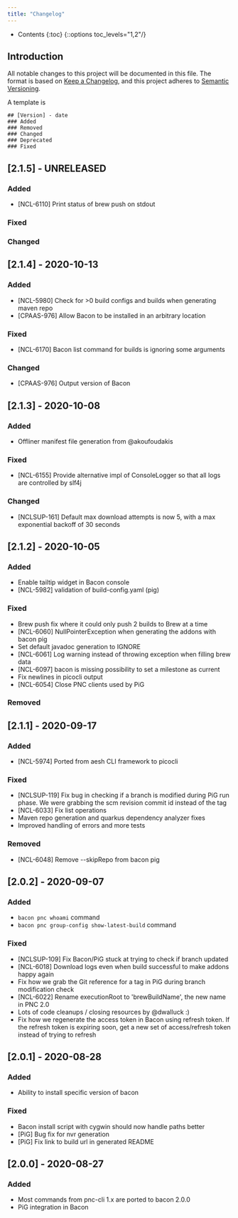 ```yaml
---
title: "Changelog"
---
```


* Contents
{:toc}
{::options toc_levels="1,2"/}


## Introduction
All notable changes to this project will be documented in this file. The format is based on [Keep a Changelog](https://keepachangelog.com/en/1.0.0/),
and this project adheres to [Semantic Versioning](https://semver.org/spec/v2.0.0.html).

A template is
```
## [Version] - date
### Added
### Removed
### Changed
### Deprecated
### Fixed
```
## [2.1.5] - UNRELEASED
### Added
- [NCL-6110] Print status of brew push on stdout

### Fixed
### Changed

## [2.1.4] - 2020-10-13
### Added
- [NCL-5980] Check for >0 build configs and builds when generating maven repo
- [CPAAS-976] Allow Bacon to be installed in an arbitrary location
### Fixed
- [NCL-6170] Bacon list command for builds is ignoring some arguments
### Changed
- [CPAAS-976] Output version of Bacon

## [2.1.3] - 2020-10-08
### Added
- Offliner manifest file generation from @akoufoudakis

### Fixed
- [NCL-6155] Provide alternative impl of ConsoleLogger so that all logs are controlled by slf4j

### Changed
- [NCLSUP-161] Default max download attempts is now 5, with a max exponential backoff of 30 seconds

## [2.1.2] - 2020-10-05
### Added
- Enable tailtip widget in Bacon console
- [NCL-5982] validation of build-config.yaml (pig)

### Fixed
- Brew push fix where it could only push 2 builds to Brew at a time
- [NCL-6060] NullPointerException when generating the addons with bacon pig
- Set default javadoc generation to IGNORE
- [NCL-6061] Log warning instead of throwing exception when filling brew data
- [NCL-6097] bacon is missing possibility to set a milestone as current
- Fix newlines in picocli output
- [NCL-6054] Close PNC clients used by PiG

### Removed

## [2.1.1] - 2020-09-17
### Added
- [NCL-5974] Ported from aesh CLI framework to picocli

### Fixed
- [NCLSUP-119] Fix bug in checking if a branch is modified during PiG run phase. We were grabbing the scm revision commit id instead of the tag
- [NCL-6033] Fix list operations
- Maven repo generation and quarkus dependency analyzer fixes
- Improved handling of errors and more tests

### Removed
- [NCL-6048] Remove --skipRepo from bacon pig

## [2.0.2] - 2020-09-07
### Added
- `bacon pnc whoami` command
- `bacon pnc group-config show-latest-build` command

### Fixed
- [NCLSUP-109] Fix Bacon/PiG stuck at trying to check if branch updated
- [NCL-6018] Download logs even when build successful to make addons happy again
- Fix how we grab the Git reference for a tag in PiG during branch modification check
- [NCL-6022] Rename executionRoot to 'brewBuildName', the new name in PNC 2.0
- Lots of code cleanups / closing resources by @dwalluck :)
- Fix how we regenerate the access token in Bacon using refresh token. If the refresh token is expiring soon, get a new set of access/refresh token instead of trying to refresh

## [2.0.1] - 2020-08-28
### Added
- Ability to install specific version of bacon

### Fixed
- Bacon install script with cygwin should now handle paths better
- [PiG] Bug fix for nvr generation
- [PiG] Fix link to build url in generated README

## [2.0.0] - 2020-08-27
### Added
- Most commands from pnc-cli 1.x are ported to bacon 2.0.0
- PiG integration in Bacon
